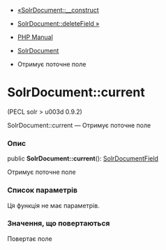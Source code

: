 - [«SolrDocument::\_\_construct](solrdocument.construct.md)
- [SolrDocument::deleteField »](solrdocument.deletefield.md)

- [PHP Manual](index.md)
- [SolrDocument](class.solrdocument.md)
- Отримує поточне поле

# SolrDocument::current

(PECL solr \> u003d 0.9.2)

SolrDocument::current — Отримує поточне поле

### Опис

public **SolrDocument::current**():
[SolrDocumentField](class.solrdocumentfield.md)

Отримує поточне поле

### Список параметрів

Ця функція не має параметрів.

### Значення, що повертаються

Повертає поле
